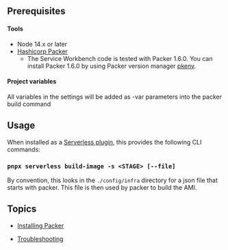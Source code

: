 ## Prerequisites

#### Tools

- Node 14.x or later
- [Hashicorp Packer](https://www.packer.io/)
  - The Service Workbench code is tested with Packer 1.6.0. You can install Packer 1.6.0 by using Packer version manager [pkenv](https://github.com/iamhsa/pkenv).

#### Project variables

All variables in the settings will be added as -var parameters into the packer build command

## Usage

When installed as a [Serverless plugin](https://serverless.com/framework/docs/providers/aws/guide/plugins/), this provides the following CLI commands:

### `pnpx serverless build-image -s <STAGE> [--file]`

By convention, this looks in the `./config/infra` directory for a json file that starts with packer. This file is then used by packer to build the AMI.

## Topics

- [Installing Packer](https://github.com/iamhsa/pkenv)

- [Troubleshooting](https://learn.hashicorp.com/tutorials/packer/getting-started-install#troubleshooting)
